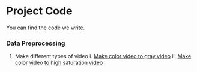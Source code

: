 # Project Code
You can find the code we write.

### Data Preprocessing
1. Make different types of video
i. [Make color video to gray video](/MakeGrayVideo.ipynb)
ii. [Make color video to high saturation video](/MakeHSVVideo.ipynb)
